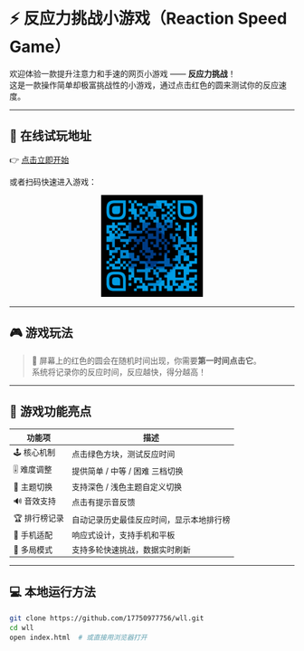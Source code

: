# ⚡️ 反应力挑战小游戏（Reaction Speed Game）

欢迎体验一款提升注意力和手速的网页小游戏 —— **反应力挑战**！  
这是一款操作简单却极富挑战性的小游戏，通过点击红色的圆来测试你的反应速度。

---

## 🔗 在线试玩地址

👉 [点击立即开始](https://17750977756.github.io/wll/)

或者扫码快速进入游戏：

<p align="center">
  <img src="Ruanyixin/https17750977756.github.iowll.png" alt="游戏二维码" width="180" />
</p>

---

## 🎮 游戏玩法

>  🔴 
屏幕上的红色的圆会在随机时间出现，你需要**第一时间点击它**。  
系统将记录你的反应时间，反应越快，得分越高！

---

## 🧩 游戏功能亮点

| 功能项 | 描述 |
|--------|------|
| 🕹️ 核心机制 | 点击绿色方块，测试反应时间 |
| 🎚️ 难度调整 | 提供简单 / 中等 / 困难 三档切换 |
| 🎨 主题切换 | 支持深色 / 浅色主题自定义切换 |
| 🔊 音效支持 | 点击有提示音反馈 |
| 🏆 排行榜记录 | 自动记录历史最佳反应时间，显示本地排行榜 |
| 📱 手机适配 | 响应式设计，支持手机和平板 |
| 🔁 多局模式 | 支持多轮快速挑战，数据实时刷新 |

---

## 💻 本地运行方法

```bash
git clone https://github.com/17750977756/wll.git
cd wll
open index.html  # 或直接用浏览器打开

